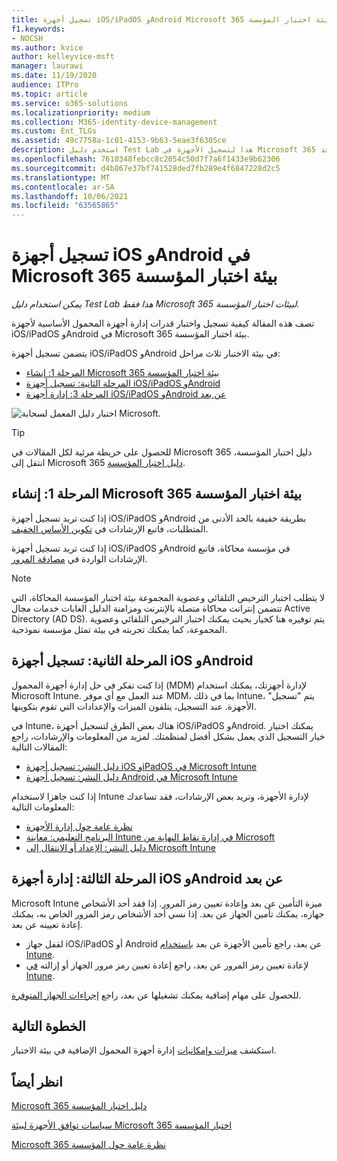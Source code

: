 ```yaml
---
title: تسجيل أجهزة iOS/iPadOS وAndroid Microsoft 365 بيئة اختبار المؤسسة
f1.keywords:
- NOCSH
ms.author: kvice
author: kelleyvice-msft
manager: laurawi
ms.date: 11/19/2020
audience: ITPro
ms.topic: article
ms.service: o365-solutions
ms.localizationpriority: medium
ms.collection: M365-identity-device-management
ms.custom: Ent_TLGs
ms.assetid: 49c7758a-1c01-4153-9b63-5eae3f6305ce
description: استخدم دليل Test Lab هذا لتسجيل الأجهزة في Microsoft 365 الاختبار وإدارتها عن بعد.
ms.openlocfilehash: 7610348febcc8c2054c50d7f7a6f1433e9b62306
ms.sourcegitcommit: d4b867e37bf741528ded7fb289e4f6847228d2c5
ms.translationtype: MT
ms.contentlocale: ar-SA
ms.lasthandoff: 10/06/2021
ms.locfileid: "63565865"
---
```

# <a name="enroll-ios-and-android-devices-in-your-microsoft-365-for-enterprise-test-environment"></a>تسجيل أجهزة iOS وAndroid في Microsoft 365 بيئة اختبار المؤسسة

*يمكن استخدام دليل Test Lab هذا فقط Microsoft 365 لبيئات اختبار المؤسسة.*

تصف هذه المقالة كيفية تسجيل واختبار قدرات إدارة أجهزة المحمول الأساسية لأجهزة iOS/iPadOS وAndroid في Microsoft 365 بيئة اختبار المؤسسة.

يتضمن تسجيل أجهزة iOS/iPadOS وAndroid في بيئة الاختبار ثلاث مراحل:
- [المرحلة 1: إنشاء Microsoft 365 بيئة اختبار المؤسسة](#phase-1-build-out-your-microsoft-365-for-enterprise-test-environment)
- [المرحلة الثانية: تسجيل أجهزة iOS/iPadOS وAndroid](#phase-2-enroll-your-ios-and-android-devices)
- [المرحلة 3: إدارة أجهزة iOS/iPadOS وAndroid عن بعد](#phase-3-manage-your-ios-and-android-devices-remotely)

![اختبار دليل المعمل لسحابة Microsoft.](../media/m365-enterprise-test-lab-guides/cloud-tlg-icon.png)
  
> [!TIP]
> للحصول على خريطة مرئية لكل المقالات في Microsoft 365 دليل اختبار المؤسسة، انتقل إلى Microsoft 365 [دليل اختبار المؤسسة](../downloads/Microsoft365EnterpriseTLGStack.pdf).

## <a name="phase-1-build-out-your-microsoft-365-for-enterprise-test-environment"></a>المرحلة 1: إنشاء Microsoft 365 بيئة اختبار المؤسسة

إذا كنت تريد تسجيل أجهزة iOS/iPadOS وAndroid بطريقة خفيفة بالحد الأدنى من المتطلبات، فاتبع الإرشادات في [تكوين الأساس الخفيف](lightweight-base-configuration-microsoft-365-enterprise.md).
  
إذا كنت تريد تسجيل أجهزة iOS/iPadOS وAndroid في مؤسسة محاكاة، فاتبع الإرشادات الواردة في [مصادقة المرور](pass-through-auth-m365-ent-test-environment.md).
  
> [!NOTE]
> لا يتطلب اختبار الترخيص التلقائي وعضوية المجموعة بيئة اختبار المؤسسة المحاكاة، التي تتضمن إنترانت محاكاة متصلة بالإنترنت ومزامنة الدليل الغابات خدمات مجال Active Directory (AD DS). يتم توفيره هنا كخيار بحيث يمكنك اختبار الترخيص التلقائي وعضوية المجموعة، كما يمكنك تجربته في بيئة تمثل مؤسسة نموذجية.

## <a name="phase-2-enroll-your-ios-and-android-devices"></a>المرحلة الثانية: تسجيل أجهزة iOS وAndroid

إذا كنت تفكر في حل إدارة أجهزة المحمول (MDM) لإدارة أجهزتك، يمكنك استخدام Microsoft Intune. عند العمل مع أي موفر MDM، بما في ذلك Intune، يتم "تسجيل" الأجهزة. عند التسجيل، يتلقون الميزات والإعدادات التي تقوم بتكوينها. 

في Intune، هناك بعض الطرق لتسجيل أجهزة iOS/iPadOS وAndroid. يمكنك اختيار خيار التسجيل الذي يعمل بشكل أفضل لمنظمتك. لمزيد من المعلومات والإرشادات، راجع المقالات التالية:

- [دليل النشر: تسجيل أجهزة iOS وiPadOS في Microsoft Intune](/mem/intune/fundamentals/deployment-guide-enrollment-ios-ipados)
- [دليل النشر: تسجيل أجهزة Android في Microsoft Intune](/mem/intune/fundamentals/deployment-guide-enrollment-android)

إذا كنت جاهزا لاستخدام Intune لإدارة الأجهزة، وتريد بعض الإرشادات، فقد تساعدك المعلومات التالية:

- [نظرة عامة حول إدارة الأجهزة](/mem/intune/fundamentals/what-is-device-management)
- [البرنامج التعليمي: معاينة Intune في إدارة نقاط النهاية من Microsoft](/mem/intune/fundamentals/tutorial-walkthrough-endpoint-manager)
- [دليل النشر: الإعداد أو الانتقال إلى Microsoft Intune](/mem/intune/fundamentals/deployment-guide-intune-setup)

## <a name="phase-3-manage-your-ios-and-android-devices-remotely"></a>المرحلة الثالثة: إدارة أجهزة iOS وAndroid عن بعد

Microsoft Intune ميزة التأمين عن بعد وإعادة تعيين رمز المرور. إذا فقد أحد الأشخاص جهازه، يمكنك تأمين الجهاز عن بعد. إذا نسي أحد الأشخاص رمز المرور الخاص به، يمكنك إعادة تعيينه عن بعد.

- لقفل جهاز iOS/iPadOS أو Android عن بعد، راجع تأمين الأجهزة عن بعد [باستخدام Intune](/mem/intune/remote-actions/device-remote-lock).
- لإعادة تعيين رمز المرور عن بعد، راجع إعادة تعيين رمز مرور الجهاز أو إزالته [في Intune](/mem/intune/remote-actions/device-passcode-reset).

للحصول على مهام إضافية يمكنك تشغيلها عن بعد، راجع [إجراءات الجهاز المتوفرة](/mem/intune/remote-actions/device-management#available-device-actions).
    
## <a name="next-step"></a>الخطوة التالية

استكشف [ميزات وإمكانيات](m365-enterprise-test-lab-guides.md#mobile-device-management) إدارة أجهزة المحمول الإضافية في بيئة الاختبار.

## <a name="see-also"></a>انظر أيضاً

[Microsoft 365 دليل اختبار المؤسسة](m365-enterprise-test-lab-guides.md)
  
[سياسات توافق الأجهزة لبيئة Microsoft 365 اختبار المؤسسة](mam-policies-for-your-microsoft-365-enterprise-dev-test-environment.md)
  
[Microsoft 365 نظرة عامة حول المؤسسة](microsoft-365-overview.md)

